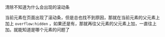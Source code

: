 清除不知道为什么会出现的滚动条

当前元素在页面出现了滚动条，但是总也找不到原因，那就在当前元素的父元素上加上 `overflow:hidden` ，如果还是有，那就再往父元素的父元素上加，一直往上加。就能知道是哪个元素的问题了

